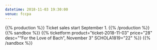 ```yaml
---
datetime: 2018-11-03 19:30:00
venue: fccpa
---
```


{{% production %}}
    Ticket sales start September 1.
{{% /production %}}
{{% sandbox %}}
    {{% ticketform product="ticket-2018-11-03" price="28" desc="“For the Love of Bach”, November 3" SCHOLA1819="22" %}}
{{% /sandbox %}}
